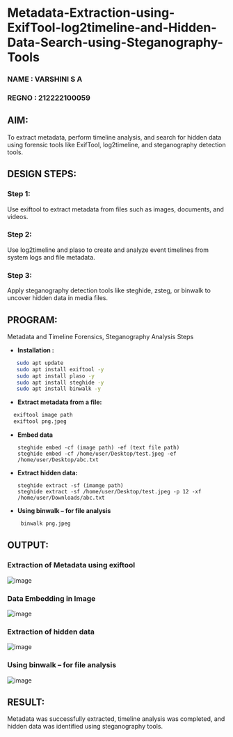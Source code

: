 # Metadata-Extraction-using-ExifTool-log2timeline-and-Hidden-Data-Search-using-Steganography-Tools

### NAME : VARSHINI S A
### REGNO : 212222100059

## AIM:
To extract metadata, perform timeline analysis, and search for hidden data using forensic tools like ExifTool, log2timeline, and steganography detection tools.

## DESIGN STEPS:
### Step 1:
Use exiftool to extract metadata from files such as images, documents, and videos.

### Step 2:
Use log2timeline and plaso to create and analyze event timelines from system logs and file metadata.

### Step 3:
Apply steganography detection tools like steghide, zsteg, or binwalk to uncover hidden data in media files.

## PROGRAM:
Metadata and Timeline Forensics, Steganography Analysis Steps
- **Installation :**
```bash
   sudo apt update
   sudo apt install exiftool -y
   sudo apt install plaso -y
   sudo apt install steghide -y
   sudo apt install binwalk -y
 ```
- **Extract metadata from a file:**
```bash
  exiftool image path
  exiftool png.jpeg
```
- **Embed data**
  ```
  steghide embed -cf (image path) -ef (text file path)
  steghide embed -cf /home/user/Desktop/test.jpeg -ef /home/user/Desktop/abc.txt
  ```
- **Extract hidden data:**
  ```
  steghide extract -sf (imamge path)
  steghide extract -sf /home/user/Desktop/test.jpeg -p 12 -xf /home/user/Downloads/abc.txt

  ```
- **Using binwalk – for file analysis**  
  ```bash
   binwalk png.jpeg
  ```
  
## OUTPUT:

### Extraction of Metadata using exiftool
![image](https://github.com/user-attachments/assets/e1a7f54f-3c13-4577-be14-4bceece55f7e)


### Data Embedding in Image
![image](https://github.com/user-attachments/assets/de141f87-8801-4f9a-8c50-89ef5585f099)


### Extraction of hidden data
![image](https://github.com/user-attachments/assets/fffa01a1-76fb-4538-bd55-a3bec5962b57)


### Using binwalk – for file analysis
![image](https://github.com/user-attachments/assets/37f9ccce-7448-42eb-934b-6247e6de03b7)



## RESULT:
Metadata was successfully extracted, timeline analysis was completed, and hidden data was identified using steganography tools.

